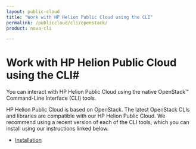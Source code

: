 ```yaml
---
layout: public-cloud
title: "Work with HP Helion Public Cloud using the CLI"
permalink: /publiccloud/cli/openstack/
product: nova-cli

---
```

<!--PUBLISHED-->
# Work with HP Helion Public Cloud using the CLI#

You can interact with HP Helion Public Cloud using the native OpenStack&#8482; Command-Line Interface (CLI) tools.
 
HP Helion Public Cloud is based on OpenStack. The latest OpenStack CLIs and libraries are compatible with our HP Helion Public Cloud. We recommend using a recent version of each of the CLI tools, which you can install using our instructions linked below.
 
* [Installation](https://community.hpcloud.com/article/cloud-135-cli-installation-instructions)


